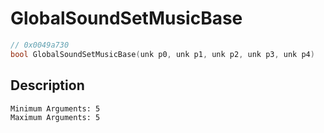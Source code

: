 # GlobalSoundSetMusicBase
```c
// 0x0049a730
bool GlobalSoundSetMusicBase(unk p0, unk p1, unk p2, unk p3, unk p4)
```
## Description
```
Minimum Arguments: 5
Maximum Arguments: 5
```
